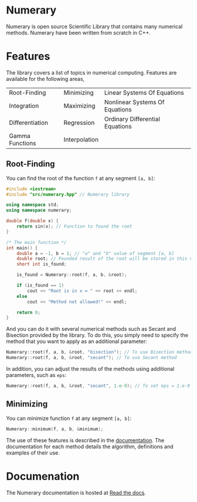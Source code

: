 # Numerary

Numerary is open source Scientific Library that contains many numerical methods. Numerary have been written from scratch in C++.


# Features

The library covers a list of topics in numerical computing. Features are available for the following areas,

| | | |
|-|-|-|
| Root-Finding    | Minimizing    | Linear Systems Of Equations     |
| Integration     | Maximizing    | Nonlinear Systems Of Equations  |
| Differentiation | Regression    | Ordinary Differential Equations |
| Gamma Functions | Interpolation |                                 |


## Root-Finding
You can find the root of the function `f` at any segment `[a, b]`:

```cpp
#include <iostream>
#include "src/numerary.hpp" // Numerary library

using namespace std;
using namespace numerary;

double f(double x) {
    return sin(x); // Function to found the root
}

/* The main function */
int main() {
    double a = -1, b = 1; // "a" and "b" value of segment [a, b]
    double root; // Founded result of the root will be stored in this variable
    short int is_found;

    is_found = Numerary::root(f, a, b, &root);

    if (is_found == 1)
        cout << "Root is in x = " << root << endl;
    else
        cout << "Method not allowed!" << endl;

    return 0;
}
```

And you can do it with several numerical methods such as Secant and Bisection provided by the library. To do this, you simply need to specify the method that you want to apply as an additional parameter:

```cpp
Numerary::root(f, a, b, &root, "bisection"); // To use Bisection method
Numerary::root(f, a, b, &root, "secant"); // To use Secant method
```

In addition, you can adjust the results of the methods using additional parameters, such as `eps`:


```cpp
Numerary::root(f, a, b, &root, "secant", 1.e-9); // To set eps = 1.e-9
```

## Minimizing
You can minimize function `f` at any segment `[a, b]`:

```cpp
Numerary::minimum(f, a, b, &minimum);
```



The use of these features is described in the [documentation](#documentation). The documentation for each method details the algorithm, definitions and examples of their use.


# Documenation

The Numerary documentation is hosted at [Read the docs](https://numerary.readthedocs.io/).